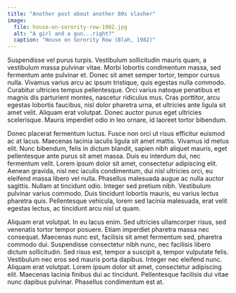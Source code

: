 ```yaml
---
title: "Another post about another 80s slasher"
image:
  file: house-on-sorority-row-1982.jpg
  alt: "A girl and a gun...right?"
  caption: "House on Sorority Row (Blah, 1982)"
---
```

Suspendisse vel purus turpis. Vestibulum sollicitudin mauris quam, a vestibulum massa pulvinar vitae. Morbi lobortis condimentum massa, sed fermentum ante pulvinar et. Donec sit amet semper tortor, tempor cursus nulla. Vivamus varius arcu ac ipsum tristique, quis egestas nulla commodo. Curabitur ultricies tempus pellentesque. Orci varius natoque penatibus et magnis dis parturient montes, nascetur ridiculus mus. Cras porttitor, arcu egestas lobortis faucibus, nisl dolor pharetra urna, et ultricies ante ligula sit amet velit. Aliquam erat volutpat. Donec auctor purus eget ultricies scelerisque. Mauris imperdiet odio in leo ornare, id laoreet tortor bibendum.

Donec placerat fermentum luctus. Fusce non orci ut risus efficitur euismod ac at lacus. Maecenas lacinia iaculis ligula sit amet mattis. Vivamus id metus elit. Nunc bibendum, felis in dictum blandit, sapien nibh aliquet mauris, eget pellentesque ante purus sit amet massa. Duis eu interdum dui, nec fermentum velit. Lorem ipsum dolor sit amet, consectetur adipiscing elit. Aenean gravida, nisl nec iaculis condimentum, dui nisl ultricies orci, eu eleifend massa libero vel nulla. Phasellus malesuada augue ac nulla auctor sagittis. Nullam at tincidunt odio. Integer sed pretium nibh. Vestibulum pulvinar varius commodo. Duis tincidunt lobortis mauris, eu varius lectus pharetra quis. Pellentesque vehicula, lorem sed lacinia malesuada, erat velit egestas lectus, ac tincidunt arcu nisl ut quam.

Aliquam erat volutpat. In eu lacus enim. Sed ultricies ullamcorper risus, sed venenatis tortor tempor posuere. Etiam imperdiet pharetra massa nec consequat. Maecenas nunc est, facilisis sit amet fermentum sed, pharetra commodo dui. Suspendisse consectetur nibh nunc, nec facilisis libero dictum sollicitudin. Sed risus est, tempor a suscipit a, tempor vulputate felis. Vestibulum nec eros sed mauris porta dapibus. Integer nec eleifend nunc. Aliquam erat volutpat. Lorem ipsum dolor sit amet, consectetur adipiscing elit. Maecenas lacinia finibus dui ac tincidunt. Pellentesque facilisis dui vitae nunc dapibus pulvinar. Phasellus condimentum est at.